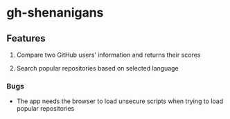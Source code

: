 # gh-shenanigans

## Features

1. Compare two GitHub users' information and returns their scores

2. Search popular repositories based on selected language

### Bugs

- The app needs the browser to load unsecure scripts when trying to load popular repositories